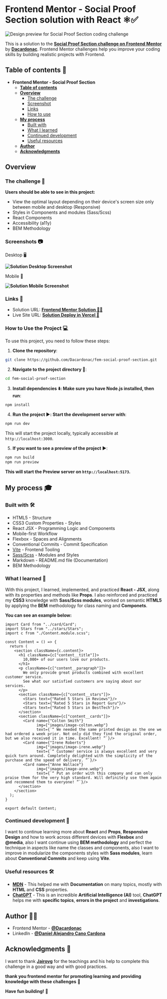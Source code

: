 
# Frontend Mentor - Social Proof Section solution with React ⚛️✅

![Design preview for Social Proof Section coding challenge](./public/design/desktop-preview.webp)

This is a solution to the **[Social Proof Section challenge on Frontend Mentor](https://www.frontendmentor.io/challenges/social-proof-section-6e0qTv_bA)** by **[Dacardonac](https://github.com/Dacardonac)**. Frontend Mentor challenges help you improve your coding skills by building realistic projects with Frontend.

## Table of contents 📄

- **Frontend Mentor - Social Proof Section**
  - **[Table of contents](#table-of-contents-)**
  - **[Overview](#overview-)**
    - [The challenge](#the-challenge-)
    - [Screenshot](#screenshots-)
    - [Links](#links-)
    - [How to use](#how-to-use-the-project-)
  - **[My process](#my-process-)**
    - [Built with](#built-with-)
    - [What I learned](#what-i-learned-)
    - [Continued development](#continued-development-)
    - [Useful resources](#useful-resources-)
  - **[Author](#author-)**
  - **[Acknowledgments](#acknowledgments-)**

## Overview

### The challenge 🧩

**Users should be able to see in this project:**

- View the optimal layout depending on their device's screen size only between mobile and desktop (Responsive)
- Styles in Components and modules (Sass/Scss)
- React Components
- Accessibility (a11y)
- BEM Methodology

### Screenshots 📷

Desktop 🖥️

**![Solution Desktop Screenshot](./public/screenshots/desktop-screenshot.webp)**


Mobile 🤳

**![Solution Mobile Screenshot](./public/screenshots/mobile-screenshot.webp)**

### Links 📍

- Solution URL: **[Frontend Mentor Solution 👨‍💻](https://www.frontendmentor.io/solutions/social-proof-section-with-react-C3XGSs5HE7)**
- Live Site URL: **[Solution Deploy in Vercel 🚀](https://fem-social-proof-section-topaz.vercel.app/)**

### How to Use the Project 💻

To use this project, you need to follow these steps:

1. **Clone the repository**:

  ```bash
  git clone https://github.com/Dacardonac/fem-social-proof-section.git
  ```

2. **Navigate to the project directory 📂**:

  ```bash
  cd fem-social-proof-section
  ```

3. **Install dependencies ⬇️: Make sure you have Node.js installed, then run**:

  ```bash
  npm install
  ```

4. **Run the project ▶️: Start the development server with**:

  ```bash
  npm run dev
  ```
  This will start the project locally, typically accessible at `http://localhost:3000`.

5. **If you want to see a preview of the project ▶️**:

  ```bash
  npm run build
  npm run preview
  ```
  **This will start the Preview server on `http://localhost:5173`.**

## My process 🎓

### Built with 🛠

- HTML5 - Structure
- CSS3 Custom Properties - Styles
- React JSX - Programming Logic and Components
- Mobile-first Workflow
- Flexbox - Spaces and Alignments
- Conventional Commits - Commit Specification
- [Vite](https://vitejs.dev/) - Frontend Tooling
- [Sass/Scss](https://sass-lang.com/) - Modules and Styles
- Markdown - README.md file (Documentation)
- BEM Methodology

### What I learned 🧠

With this project, I learned, implemented, and practiced **React - JSX**, along with its properties and methods like **Props**. I also reinforced and practiced my **CSS3** knowledge with **Sass/Scss modules**, worked on semantic **HTML5** by applying the **BEM** methodology for class naming and **Componets**.

**You can see an example below:**

``` JSX
import Card from "../card/Card";
import Stars from "../stars/Stars";
import c from "./Content.module.scss";

const Content = () => {
  return (
    <section className={c.content}>
      <h1 className={c["content__title"]}>
        10,000+ of our users love our products.
      </h1>
      <p className={c["content__paragraph"]}>
        We only provide great products combined with excellent customer service.
        See what our satisfied customers are saying about our services.
      </p>
      <section className={c["content__stars"]}>
        <Stars text={"Rated 5 Stars in Reviews"}/>
        <Stars text={"Rated 5 Stars in Report Guru"}/>
        <Stars text={"Rated 5 Stars in BestTech"}/>
      </section>
      <section className={c["content__cards"]}>
        <Card name={"Colton Smith"}
              img={"images/image-colton.webp"}
              text={`“ We needed the same printed design as the one we had ordered a week prior. Not only did they find the original order, but we also received it in time. Excellent! ”`}/>
        <Card name={"Irene Roberts"}
              img={"images/image-irene.webp"}
              text={`“ Customer service is always excellent and very quick turn around. Completely delighted with the simplicity of the purchase and the speed of delivery. ”`}/>
        <Card name={"Anne Wallace"}
              img={"images/image-anne.webp"}
              text={`“ Put an order with this company and can only praise them for the very high standard. Will definitely use them again and recommend them to everyone! ”`}/>
      </section>
    </section>
  );
}

export default Content;
```

### Continued development 🔎

I want to continue learning more about **React** and **Props**, **Responsive Design** and how to work across different devices with **Flexbox** and **@media**, also I want continue using  **BEM methodology** and perfect the technique in aspects like name the classes and components, also I want to improve in modularize the components styles with **Sass modules**, learn about **Conventional Commits** and keep using **Vite**.

### Useful resources 🛠

- **[MDN](https://developer.mozilla.org/en-US/)** - This helped me with **Documentation** on many topics, mostly with **HTML** and **CSS** properties.
- **[ChatGPT](https://chatgpt.com/)** - This is an incredible **Artificial Intelligence (AI)** tool, **ChatGPT** helps me with **specific topics**, **errors in the project** and **investigations**.

## Author 👨‍💻

- Frontend Mentor - **[@Dacardonac](https://www.frontendmentor.io/profile/Dacardonac)**
- LinkedIn - **[@Daniel Alejandro Cano Cardona](https://www.linkedin.com/in/daniel-alejandro-cano-cardona/)**

## Acknowledgments 🙌

I want to thank **[Jairovg](https://github.com/jairovg)** for the teachings and his help to complete this challenge in a good way and with good practices.

**thank you frontend mentor for promoting learning and providing knowledge with these challenges** 🙌

**Have fun building!** 🚀

